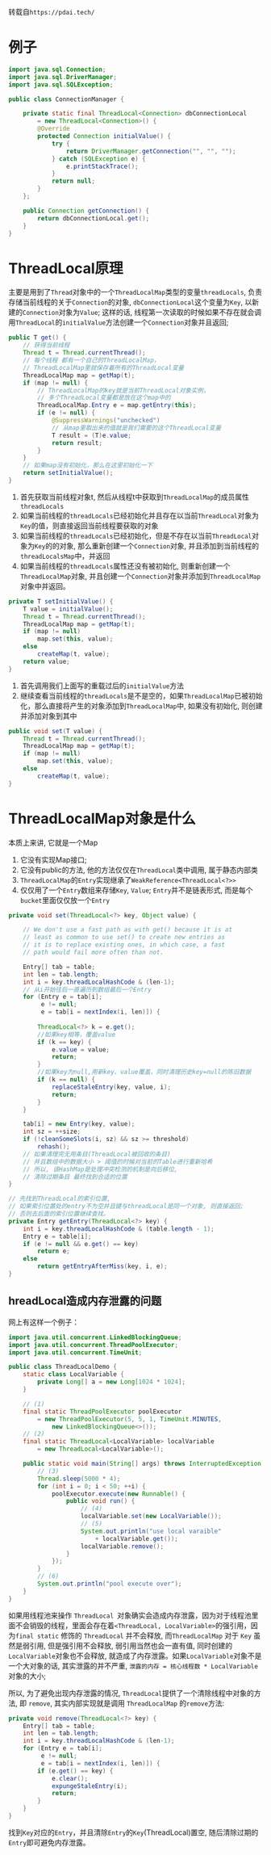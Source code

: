 转载自`https://pdai.tech/`
# 例子
```java
import java.sql.Connection;
import java.sql.DriverManager;
import java.sql.SQLException;

public class ConnectionManager {

    private static final ThreadLocal<Connection> dbConnectionLocal 
	    = new ThreadLocal<Connection>() {
        @Override
        protected Connection initialValue() {
            try {
                return DriverManager.getConnection("", "", "");
            } catch (SQLException e) {
                e.printStackTrace();
            }
            return null;
        }
    };

    public Connection getConnection() {
        return dbConnectionLocal.get();
    }
}
```


# ThreadLocal原理
主要是用到了`Thread`对象中的一个`ThreadLocalMap`类型的变量`threadLocals`, 负责存储当前线程的关于`Connection`的对象, `dbConnectionLocal`这个变量为`Key`, 以新建的`Connection`对象为`Value`; 这样的话, 线程第一次读取的时候如果不存在就会调用`ThreadLocal`的`initialValue`方法创建一个`Connection`对象并且返回;
```java
public T get() {
    // 获得当前线程
    Thread t = Thread.currentThread();
    // 每个线程 都有一个自己的ThreadLocalMap，
    // ThreadLocalMap里就保存着所有的ThreadLocal变量
    ThreadLocalMap map = getMap(t);
    if (map != null) {
        // ThreadLocalMap的key就是当前ThreadLocal对象实例，
        // 多个ThreadLocal变量都是放在这个map中的
        ThreadLocalMap.Entry e = map.getEntry(this);
        if (e != null) {
            @SuppressWarnings("unchecked")
            // 从map里取出来的值就是我们需要的这个ThreadLocal变量
            T result = (T)e.value;
            return result;
        }
    }
    // 如果map没有初始化，那么在这里初始化一下
    return setInitialValue();
}
```

1. 首先获取当前线程对象t, 然后从线程t中获取到`ThreadLocalMap`的成员属性`threadLocals`
2. 如果当前线程的`threadLocals`已经初始化并且存在以当前`ThreadLocal`对象为`Key`的值，则直接返回当前线程要获取的对象
3. 如果当前线程的`threadLocals`已经初始化，但是不存在以当前`ThreadLocal`对象为`Key`的的对象, 那么重新创建一个`Connection`对象, 并且添加到当前线程的`threadLocalsMap`中，并返回
4. 如果当前线程的`threadLocals`属性还没有被初始化, 则重新创建一个`ThreadLocalMap`对象, 并且创建一个`Connection`对象并添加到`ThreadLocalMap`对象中并返回。
```java
private T setInitialValue() {
    T value = initialValue();
    Thread t = Thread.currentThread();
    ThreadLocalMap map = getMap(t);
    if (map != null)
        map.set(this, value);
    else
        createMap(t, value);
    return value;
}
```
1. 首先调用我们上面写的重载过后的`initialValue`方法
2. 继续查看当前线程的`threadLocals`是不是空的，如果`ThreadLocalMap`已被初始化，那么直接将产生的对象添加到`ThreadLocalMap`中, 如果没有初始化, 则创建并添加对象到其中

```java
public void set(T value) {
    Thread t = Thread.currentThread();
    ThreadLocalMap map = getMap(t);
    if (map != null)
        map.set(this, value);
    else
        createMap(t, value);
}  
```

# ThreadLocalMap对象是什么
本质上来讲, 它就是一个Map
1. 它没有实现Map接口;
2. 它没有public的方法, 他的方法仅仅在`ThreadLocal`类中调用, 属于静态内部类
3. `ThreadLocalMap`的`Entry`实现继承了`WeakReference<ThreadLocal<?>>`
4. 仅仅用了一个`Entry`数组来存储`Key`, `Value`; `Entry`并不是链表形式, 而是每个`bucket`里面仅仅放一个`Entry`

```java
private void set(ThreadLocal<?> key, Object value) {

    // We don't use a fast path as with get() because it is at
    // least as common to use set() to create new entries as
    // it is to replace existing ones, in which case, a fast
    // path would fail more often than not.

    Entry[] tab = table;
    int len = tab.length;
    int i = key.threadLocalHashCode & (len-1);
	// 从i开始往后一直遍历到数组最后一个Entry
    for (Entry e = tab[i];
         e != null;
         e = tab[i = nextIndex(i, len)]) {
         
        ThreadLocal<?> k = e.get();
        //如果key相等，覆盖value
        if (k == key) {
            e.value = value;
            return;
        }
        //如果key为null,用新key、value覆盖，同时清理历史key=null的陈旧数据
        if (k == null) {
            replaceStaleEntry(key, value, i);
            return;
        }
    }

    tab[i] = new Entry(key, value);
    int sz = ++size;
    if (!cleanSomeSlots(i, sz) && sz >= threshold)
        rehash();
    // 如果清理完无用条目(ThreadLocal被回收的条目)
    // 并且数组中的数据大小 > 阈值的时候对当前的Table进行重新哈希 
    // 所以, 该HashMap是处理冲突检测的机制是向后移位, 
    // 清除过期条目 最终找到合适的位置
}
```

```java
// 先找到ThreadLocal的索引位置,
// 如果索引位置处的entry不为空并且键与threadLocal是同一个对象, 则直接返回; 
// 否则去后面的索引位置继续查找。
private Entry getEntry(ThreadLocal<?> key) {
    int i = key.threadLocalHashCode & (table.length - 1);
    Entry e = table[i];
    if (e != null && e.get() == key)
        return e;
    else
        return getEntryAfterMiss(key, i, e);
}
```


## hreadLocal造成内存泄露的问题

网上有这样一个例子：

```java
import java.util.concurrent.LinkedBlockingQueue;
import java.util.concurrent.ThreadPoolExecutor;
import java.util.concurrent.TimeUnit;

public class ThreadLocalDemo {
    static class LocalVariable {
        private Long[] a = new Long[1024 * 1024];
    }

    // (1)
    final static ThreadPoolExecutor poolExecutor 
	    = new ThreadPoolExecutor(5, 5, 1, TimeUnit.MINUTES,
            new LinkedBlockingQueue<>());
    // (2)
    final static ThreadLocal<LocalVariable> localVariable 
	    = new ThreadLocal<LocalVariable>();

    public static void main(String[] args) throws InterruptedException {
        // (3)
        Thread.sleep(5000 * 4);
        for (int i = 0; i < 50; ++i) {
            poolExecutor.execute(new Runnable() {
                public void run() {
                    // (4)
                    localVariable.set(new LocalVariable());
                    // (5)
                    System.out.println("use local varaible" 
	                    + localVariable.get());
                    localVariable.remove();
                }
            });
        }
        // (6)
        System.out.println("pool execute over");
    }
}
```

如果用线程池来操作 `ThreadLocal `对象确实会造成内存泄露，因为对于线程池里面不会销毁的线程，里面会存在着`<ThreadLocal, LocalVariable>`的强引用，因为`final static` 修饰的 `ThreadLocal` 并不会释放, 而`ThreadLocalMap` 对于 `Key` 虽然是弱引用, 但是强引用不会释放, 弱引用当然也会一直有值, 同时创建的`LocalVariable`对象也不会释放, 就造成了内存泄露。如果`LocalVariable`对象不是一个大对象的话, 其实泄露的并不严重, `泄露的内存 = 核心线程数 * LocalVariable`对象的大小;

所以, 为了避免出现内存泄露的情况, `ThreadLocal`提供了一个清除线程中对象的方法, 即 `remove`, 其实内部实现就是调用 `ThreadLocalMap` 的`remove`方法:

```java
private void remove(ThreadLocal<?> key) {
    Entry[] tab = table;
    int len = tab.length;
    int i = key.threadLocalHashCode & (len-1);
    for (Entry e = tab[i];
         e != null;
         e = tab[i = nextIndex(i, len)]) {
        if (e.get() == key) {
            e.clear();
            expungeStaleEntry(i);
            return;
        }
    }
}
```
找到`Key`对应的`Entry`，并且清除`Entry`的`Key`(ThreadLocal)置空, 随后清除过期的`Entry`即可避免内存泄露。